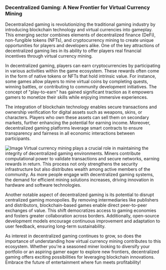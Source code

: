 ### Decentralized Gaming: A New Frontier for Virtual Currency Mining

Decentralized gaming is revolutionizing the traditional gaming industry by introducing blockchain technology and virtual currencies into gameplay. This emerging sector combines elements of decentralized finance (DeFi), non-fungible tokens (NFTs), and cryptocurrency mining to create unique opportunities for players and developers alike. One of the key attractions of decentralized gaming lies in its ability to offer players real financial incentives through virtual currency mining.

In decentralized gaming, players can earn cryptocurrencies by participating in various activities within the game ecosystem. These rewards often come in the form of native tokens or NFTs that hold intrinsic value. For instance, some games allow players to mine virtual coins by completing quests, winning battles, or contributing to community development initiatives. The concept of "play-to-earn" has gained significant traction as it empowers gamers to monetize their skills while enjoying immersive experiences.

The integration of blockchain technology enables secure transactions and ownership verification for digital assets such as weapons, skins, or characters. Players who own these assets can sell them on secondary markets, further enhancing the potential for earning income. Moreover, decentralized gaming platforms leverage smart contracts to ensure transparency and fairness in all economic interactions between participants.


![Image](https://github.com/user-attachments/assets/31692037-0104-4703-abd1-696b6a7dd41b)
Virtual currency mining plays a crucial role in maintaining the integrity of decentralized gaming environments. Miners contribute computational power to validate transactions and secure networks, earning rewards in return. This process not only strengthens the security infrastructure but also distributes wealth among active members of the community. As more people engage with decentralized gaming systems, the demand for efficient mining solutions increases, driving innovation in hardware and software technologies.

Another notable aspect of decentralized gaming is its potential to disrupt centralized gaming monopolies. By removing intermediaries like publishers and distributors, blockchain-based games enable direct peer-to-peer exchanges of value. This shift democratizes access to gaming economies and fosters greater collaboration across borders. Additionally, open-source development models encourage continuous improvement and adaptation to user feedback, ensuring long-term sustainability.

As interest in decentralized gaming continues to grow, so does the importance of understanding how virtual currency mining contributes to this ecosystem. Whether you're a seasoned miner looking to diversify your portfolio or an aspiring gamer eager to explore new frontiers, decentralized gaming offers exciting possibilities for leveraging blockchain innovations. Embrace the future of entertainment where fun meets profitability!